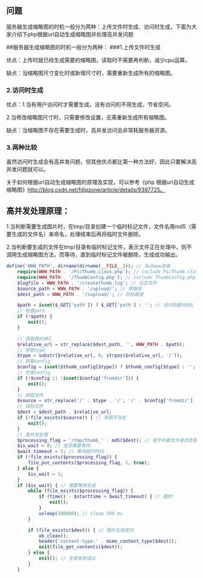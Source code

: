 ## 问题
服务器生成缩略图的时机一般分为两种：上传文件时生成、访问时生成，下面为大家介绍下php根据url自动生成缩略图并处理高并发问题


##服务器生成缩略图的时机一般分为两种： 
###1.上传文件时生成 

优点：上传时就已经生成需要的缩略图，读取时不需要再判断，减少cpu运算。 

缺点：当缩略图尺寸变化时或新增尺寸时，需要重新生成所有的缩略图。 

### 2.访问时生成 

优点：1.当有用户访问时才需要生成，没有访问的不用生成，节省空间。 

2.当修改缩略图尺寸时，只需要修改设置，无需重新生成所有缩略图。 

缺点：当缩略图不存在需要生成时，高并发访问会非常耗服务器资源。 

### 3.两种比较
虽然访问时生成会有高并发问题，但其他优点都比第一种方法好，因此只要解决高并发问题就可以。 

关于如何根据url自动生成缩略图的原理及实现，可以参考《php 根据url自动生成缩略图》http://blog.csdn.net/fdipzone/article/details/9397725。 

## 高并发处理原理： 

1.当判断需要生成图片时，在tmp/目录创建一个临时标记文件，文件名用md5（需要生成的文件名）来命名，处理结束后再将临时文件删除。 

2.当判断要生成的文件在tmp/目录有临时标记文件，表示文件正在处理中，则不调用生成缩略图方法，而等待，直到临时标记文件被删除，生成成功输出。 

```php
define('WWW_PATH', dirname(dirname(__FILE__))); // 站点www目录
    require(WWW_PATH . '/PicThumb.class.php'); // include PicThumb.class.php
    require(WWW_PATH . '/ThumbConfig.php'); // include ThumbConfig.php
    $logfile = WWW_PATH . '/createthumb.log'; // 日志文件
    $source_path = WWW_PATH . '/upload/'; // 原路径
    $dest_path = WWW_PATH . '/supload/'; // 目标路径

    $path = isset($_GET['path']) ? $_GET['path'] : ''; // 访问的图片URL
    // 检查path
    if (!$path) {
        exit();
    }

    // 获取图片URI
    $relative_url = str_replace($dest_path, '', WWW_PATH . $path);
    // 获取type
    $type = substr($relative_url, 0, strpos($relative_url, '/'));
    // 获取config
    $config = isset($thumb_config[$type]) ? $thumb_config[$type] : '';
    // 检查config
    if (!$config || !isset($config['fromdir'])) {
        exit();
    }
    // 原图文件
    $source = str_replace('/' . $type . '/', '/' . $config['fromdir'] . '/', $source_path . $relative_url);
    // 目标文件
    $dest = $dest_path . $relative_url;
    if (!file_exists($source)) { // 原图不存在
        exit();
    }
    // 高并发处理
    $processing_flag = '/tmp/thumb_' . md5($dest); // 用于判断文件是否处理中
    $is_wait = 0; // 是否需要等待
    $wait_timeout = 5; // 等待超时时间
    if (!file_exists($processing_flag)) {
        file_put_contents($processing_flag, 1, true);
    } else {
        $is_wait = 1;
    }
    if ($is_wait) { // 需要等待生成
        while (file_exists($processing_flag)) {
            if (time() - $starttime > $wait_timeout) { // 超时
                exit();
            }
            usleep(300000); // sleep 300 ms
        }

        if (file_exists($dest)) { // 图片生成成功
            ob_clean();
            header('content-type:' . mime_content_type($dest));
            exit(file_get_contents($dest));
        } else {
            exit(); // 生成失败退出
        }
    }

```
